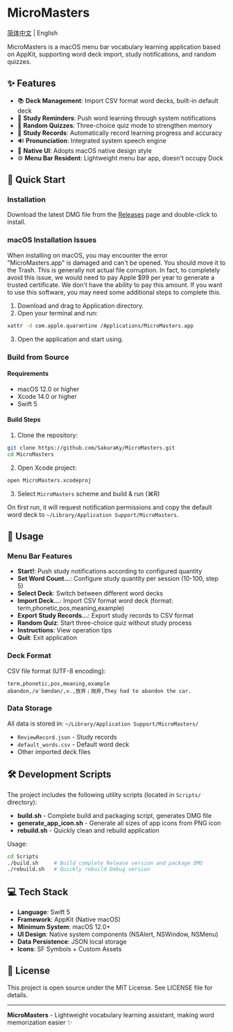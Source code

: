 # MicroMasters

[简体中文](README.md) | English

MicroMasters is a macOS menu bar vocabulary learning application based on AppKit, supporting word deck import, study notifications, and random quizzes.

## ✨ Features

- 📚 **Deck Management**: Import CSV format word decks, built-in default deck
- 🔔 **Study Reminders**: Push word learning through system notifications
- 📝 **Random Quizzes**: Three-choice quiz mode to strengthen memory
- 🎯 **Study Records**: Automatically record learning progress and accuracy
- 🔊 **Pronunciation**: Integrated system speech engine
- 🎨 **Native UI**: Adopts macOS native design style
- ⚙️ **Menu Bar Resident**: Lightweight menu bar app, doesn't occupy Dock

## 🚀 Quick Start

### Installation

Download the latest DMG file from the [Releases](https://github.com/SakuraKy/MicroMasters/releases) page and double-click to install.

### macOS Installation Issues

When installing on macOS, you may encounter the error "MicroMasters.app" is damaged and can't be opened. You should move it to the Trash. This is generally not actual file corruption. In fact, to completely avoid this issue, we would need to pay Apple $99 per year to generate a trusted certificate. We don't have the ability to pay this amount. If you want to use this software, you may need some additional steps to complete this.

1. Download and drag to Application directory.
2. Open your terminal and run:

```bash
xattr -d com.apple.quarantine /Applications/MicroMasters.app
```

3. Open the application and start using.

### Build from Source

#### Requirements

- macOS 12.0 or higher
- Xcode 14.0 or higher
- Swift 5

#### Build Steps

1. Clone the repository:

```bash
git clone https://github.com/SakuraKy/MicroMasters.git
cd MicroMasters
```

2. Open Xcode project:

```bash
open MicroMasters.xcodeproj
```

3. Select `MicroMasters` scheme and build & run (⌘R)

On first run, it will request notification permissions and copy the default word deck to `~/Library/Application Support/MicroMasters`.

## 📖 Usage

### Menu Bar Features

- **Start!**: Push study notifications according to configured quantity
- **Set Word Count…**: Configure study quantity per session (10-100, step 5)
- **Select Deck**: Switch between different word decks
- **Import Deck…**: Import CSV format word deck (format: term,phonetic,pos,meaning,example)
- **Export Study Records…**: Export study records to CSV format
- **Random Quiz**: Start three-choice quiz without study process
- **Instructions**: View operation tips
- **Quit**: Exit application

### Deck Format

CSV file format (UTF-8 encoding):

```csv
term,phonetic,pos,meaning,example
abandon,/əˈbændən/,v.,放弃；抛弃,They had to abandon the car.
```

### Data Storage

All data is stored in: `~/Library/Application Support/MicroMasters/`

- `ReviewRecord.json` - Study records
- `default_words.csv` - Default word deck
- Other imported deck files

## 🛠️ Development Scripts

The project includes the following utility scripts (located in `Scripts/` directory):

- **build.sh** - Complete build and packaging script, generates DMG file
- **generate_app_icon.sh** - Generate all sizes of app icons from PNG icon
- **rebuild.sh** - Quickly clean and rebuild application

Usage:

```bash
cd Scripts
./build.sh     # Build complete Release version and package DMG
./rebuild.sh   # Quickly rebuild Debug version
```

## 💻 Tech Stack

- **Language**: Swift 5
- **Framework**: AppKit (Native macOS)
- **Minimum System**: macOS 12.0+
- **UI Design**: Native system components (NSAlert, NSWindow, NSMenu)
- **Data Persistence**: JSON local storage
- **Icons**: SF Symbols + Custom Assets

## 📄 License

This project is open source under the MIT License. See LICENSE file for details.

---

**MicroMasters** - Lightweight vocabulary learning assistant, making word memorization easier ✨
